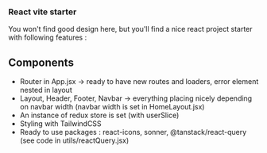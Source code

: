 ### React vite starter

You won't find good design here, but you'll find a nice react project starter with following features :

## Components

- Router in App.jsx → ready to have new routes and loaders, error element nested in layout
- Layout, Header, Footer, Navbar → everything placing nicely depending on navbar width (navbar width is set in HomeLayout.jsx)
- An instance of redux store is set (with userSlice)
- Styling with TailwindCSS
- Ready to use packages : react-icons, sonner, @tanstack/react-query (see code in utils/reactQuery.jsx)
